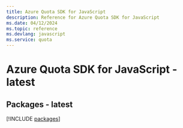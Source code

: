 ```yaml
---
title: Azure Quota SDK for JavaScript
description: Reference for Azure Quota SDK for JavaScript
ms.date: 04/12/2024
ms.topic: reference
ms.devlang: javascript
ms.service: quota
---
```

# Azure Quota SDK for JavaScript - latest
## Packages - latest
[!INCLUDE [packages](quota-index.md)]